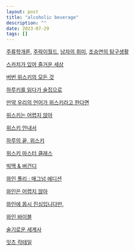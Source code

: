 ```yaml
---
layout: post
title: "alcoholic beverage"
description: ""
date: 2023-07-29
tags: []
---
```


<a href="https://www.youtube.com/@juryuhak">주류학개론</a>, <a href="https://www.youtube.com/playlist?list=PL0NUN1E_oXsxaUgqk9DZLUvjHsWh3SA9s">주락이월드</a>, <a href="https://www.youtube.com/@mans_hobby">남자의 취미</a>, <a href="https://www.youtube.com/@Tamgu">조승연의 탐구생활</a>

<a href="https://www.yes24.com/Product/Goods/119847818">스카치가 있어 즐거운 세상</a>

<a href="https://www.yes24.com/Product/Goods/90178615">버번 위스키의 모든 것</a>

<a href="https://www.yes24.com/Product/Goods/64573075">하루키를 읽다가 술집으로</a>

<a href="https://www.yes24.com/Product/Goods/90954147">만약 우리의 언어가 위스키라고 한다면</a>

<a href="https://www.yes24.com/Product/Goods/62100001">위스키는 어렵지 않아</a>

<a href="https://www.yes24.com/Product/Goods/106028445">위스키 안내서</a>

<a href="https://www.yes24.com/Product/Goods/80740515">하루의 끝, 위스키</a>

<a href="https://www.yes24.com/Product/Goods/104692158">위스키 마스터 클래스</a>

<a href="https://www.yes24.com/Product/Goods/117106902">빅맥 & 버건디</a>

<a href="https://www.yes24.com/Product/Goods/85112383">와인 폴리 : 매그넘 에디션</a>

<a href="https://www.yes24.com/Product/Goods/78582630">와인은 어렵지 않아</a>

<a href="https://www.yes24.com/Product/Goods/97966164">와인에 몹시 진심입니다만,</a>

<a href="https://www.yes24.com/Product/Goods/105625642">와인 바이블</a>

<a href="https://www.yes24.com/Product/Goods/120166679">술기로운 세계사</a>

<a href="https://www.yes24.com/Product/Goods/119709979">잇츠 칵테일</a>
